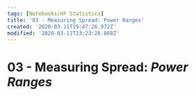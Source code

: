 ```yaml
---
tags: [Notebooks/HF Statistics]
title: '03 - Measuring Spread: Power Ranges'
created: '2020-03-11T19:47:26.972Z'
modified: '2020-03-11T23:23:26.888Z'
---
```


# 03 - Measuring Spread: *Power Ranges*
